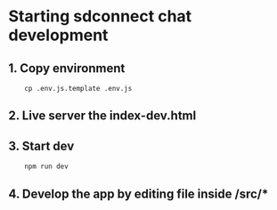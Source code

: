 # Starting sdconnect chat development

## 1. Copy environment

```
    cp .env.js.template .env.js
```

## 2. Live server the index-dev.html

## 3. Start dev

```
    npm run dev
```

## 4. Develop the app by editing file inside /src/\*
